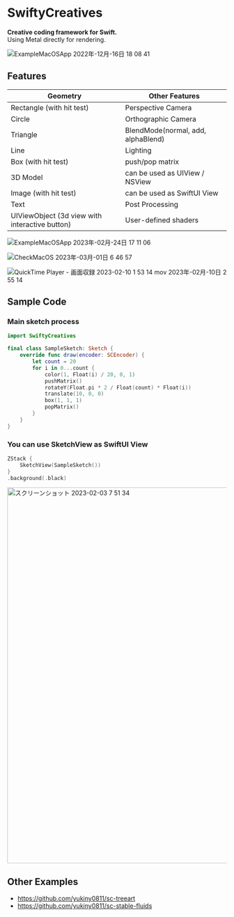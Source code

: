# SwiftyCreatives

__Creative coding framework for Swift.__   
Using Metal directly for rendering.

![ExampleMacOSApp 2022年-12月-16日 18 08 41](https://user-images.githubusercontent.com/28947703/208063423-3ad00c20-1d1c-48b8-8996-2d43e1365fe4.gif)

## Features
|Geometry|Other Features|
|-|-|
|Rectangle (with hit test)|Perspective Camera|
|Circle|Orthographic Camera|
|Triangle|BlendMode(normal, add, alphaBlend)|
|Line|Lighting|
|Box (with hit test)|push/pop matrix|
|3D Model|can be used as UIView / NSView|
|Image (with hit test)|can be used as SwiftUI View|
|Text|Post Processing|
|UIViewObject (3d view with interactive button)|User-defined shaders|


![ExampleMacOSApp 2023年-02月-24日 17 11 06](https://user-images.githubusercontent.com/28947703/221126530-c362018e-325c-4747-8e57-c5e18ab7085d.gif)

![CheckMacOS 2023年-03月-01日 6 46 57](https://user-images.githubusercontent.com/28947703/221993495-7840a9e0-4de7-4c6c-8fef-ef3b9f53677f.gif)

![QuickTime Player - 画面収録 2023-02-10 1 53 14 mov 2023年-02月-10日 2 55 14](https://user-images.githubusercontent.com/28947703/217897685-7a83bedf-5624-45e2-b566-9a05aab7c103.gif)


## Sample Code

### Main sketch process
```SampleSketch.swift
import SwiftyCreatives

final class SampleSketch: Sketch {
    override func draw(encoder: SCEncoder) {
        let count = 20
        for i in 0...count {
            color(1, Float(i) / 20, 0, 1)
            pushMatrix()
            rotateY(Float.pi * 2 / Float(count) * Float(i))
            translate(10, 0, 0)
            box(1, 1, 1)
            popMatrix()
        }
    }
}
```

### You can use SketchView as SwiftUI View
```View.swift
ZStack {
    SketchView(SampleSketch())
}
.background(.black)
```

<img width="863" alt="スクリーンショット 2023-02-03 7 51 34" src="https://user-images.githubusercontent.com/28947703/216469226-3f32ccee-c045-48c3-8fc0-0044ef7da891.png">

## Other Examples
- https://github.com/yukiny0811/sc-treeart
- https://github.com/yukiny0811/sc-stable-fluids

